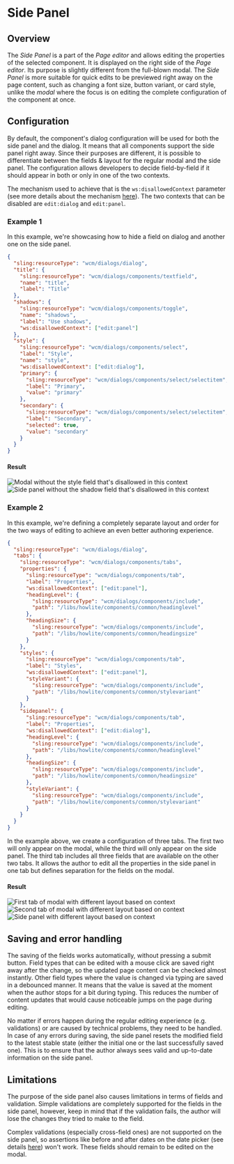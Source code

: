 # Side Panel

## Overview

The _Side Panel_ is a part of the _Page editor_ and allows editing the properties of the selected component.
It is displayed on the right side of the _Page editor_. Its purpose is slightly different from the full-blown modal.
The _Side Panel_ is more suitable for quick edits to be previewed right away on the page content, such as changing
a font size, button variant, or card style, unlike the _modal_ where the focus is on editing the complete configuration
of the component at once.

## Configuration

By default, the component's dialog configuration will be used for both the side panel and the dialog.
It means that all components support the side panel right away. Since their purposes are different,
it is possible to differentiate between the fields & layout for the regular modal and the side panel.
The configuration allows developers to decide field-by-field if it should appear in both
or only in one of the two contexts.

The mechanism used to achieve that is the `ws:disallowedContext` parameter (see more details about the mechanism [here](../../../development/dialogs/#context)).
The two contexts that can be disabled are `edit:dialog` and `edit:panel`.

### Example 1
In this example, we're showcasing how to hide a field on dialog and another one on the side panel.

```json
{
  "sling:resourceType": "wcm/dialogs/dialog",
  "title": {
    "sling:resourceType": "wcm/dialogs/components/textfield",
    "name": "title",
    "label": "Title"
  },
  "shadows": {
    "sling:resourceType": "wcm/dialogs/components/toggle",
    "name": "shadows",
    "label": "Use shadows",
    "ws:disallowedContext": ["edit:panel"]
  },
  "style": {
    "sling:resourceType": "wcm/dialogs/components/select",
    "label": "Style",
    "name": "style",
    "ws:disallowedContext": ["edit:dialog"],
    "primary": {
      "sling:resourceType": "wcm/dialogs/components/select/selectitem",
      "label": "Primary",
      "value": "primary"
    },
    "secondary": {
      "sling:resourceType": "wcm/dialogs/components/select/selectitem",
      "label": "Secondary",
      "selected": true,
      "value": "secondary"
    }
  }
}
```

#### Result
![Modal without the style field that's disallowed in this context](./images/side-panel-diff-modal.png)
![Side panel without the shadow field that's disallowed in this context](./images/side-panel-diff-panel.png)

### Example 2
In this example, we're defining a completely separate layout and order for the two ways of editing to achieve an even better authoring experience.

```json
{
  "sling:resourceType": "wcm/dialogs/dialog",
  "tabs": {
    "sling:resourceType": "wcm/dialogs/components/tabs",
    "properties": {
      "sling:resourceType": "wcm/dialogs/components/tab",
      "label": "Properties",
      "ws:disallowedContext": ["edit:panel"],
      "headingLevel": {
        "sling:resourceType": "wcm/dialogs/components/include",
        "path": "/libs/howlite/components/common/headinglevel"
      },
      "headingSize": {
        "sling:resourceType": "wcm/dialogs/components/include",
        "path": "/libs/howlite/components/common/headingsize"
      }
    },
    "styles": {
      "sling:resourceType": "wcm/dialogs/components/tab",
      "label": "Styles",
      "ws:disallowedContext": ["edit:panel"],
      "styleVariant": {
        "sling:resourceType": "wcm/dialogs/components/include",
        "path": "/libs/howlite/components/common/stylevariant"
      }
    },
    "sidepanel": {
      "sling:resourceType": "wcm/dialogs/components/tab",
      "label": "Properties",
      "ws:disallowedContext": ["edit:dialog"],
      "headingLevel": {
        "sling:resourceType": "wcm/dialogs/components/include",
        "path": "/libs/howlite/components/common/headinglevel"
      },
      "headingSize": {
        "sling:resourceType": "wcm/dialogs/components/include",
        "path": "/libs/howlite/components/common/headingsize"
      },
      "styleVariant": {
        "sling:resourceType": "wcm/dialogs/components/include",
        "path": "/libs/howlite/components/common/stylevariant"
      }
    }
  }
}
```

In the example above, we create a configuration of three tabs. The first two will only appear on the modal,
while the third will only appear on the side panel. The third tab includes all three fields that are available
on the other two tabs. It allows the author to edit all the properties in the side panel in one tab
but defines separation for the fields on the modal.

#### Result
![First tab of modal with different layout based on context](./images/side-panel-layout-modal-1.png)
![Second tab of modal with different layout based on context](./images/side-panel-layout-modal-2.png)
![Side panel with different layout based on context](./images/side-panel-layout-panel.png)

## Saving and error handling

The saving of the fields works automatically, without pressing a submit button.
Field types that can be edited with a mouse click are saved right away after the change,
so the updated page content can be checked almost instantly.
Other field types where the value is changed via typing are saved in a debounced manner.
It means that the value is saved at the moment when the author stops for a bit during typing.
This reduces the number of content updates that would cause noticeable jumps on the page during editing.

No matter if errors happen during the regular editing experience (e.g. validations) or are caused by technical problems,
they need to be handled. In case of any errors during saving, the side panel resets the modified field to the
latest stable state (either the initial one or the last successfully saved one). This is to ensure that
the author always sees valid and up-to-date information on the side panel.

## Limitations

The purpose of the side panel also causes limitations in terms of fields and validation.
Simple validations are completely supported for the fields in the side panel, however, keep in mind that if the validation fails,
the author will lose the changes they tried to make to the field.

Complex validations (especially cross-field ones) are not supported on the side panel,
so assertions like before and after dates on the date picker (see details [here](../../../development/dialogs/date-picker/#properties)) won't work. These fields should remain to be edited on the modal.
